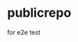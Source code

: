 # publicrepo
for e2e test





















































































































































































































































































































































































































































































































































































































































































































































































































































































































































































































































































































































































































































































































































































































































































































































































































































































































































































































































































































































































































































































































































































































































































































































































































































































































































































































































































































































































































































































































































































































































































































































































































































































































































































































































































































































































































































































































































































































































































































































































































































































































































































































































































































































































































